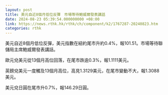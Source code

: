 ```yaml
---
layout: post
title: 美元自近8個月低位反彈　市場等待鮑威爾發表講話
date: 2024-08-23 05:39:54.000000000 +08:00
link: https://news.rthk.hk/rthk/ch/component/k2/1767287-20240823.htm
categories: rthk
---
```


美元自近8個月低位反彈，美元指數在紐約尾市升約0.4%，報101.51。市場等待聯儲局主席鮑威爾發表講話。

歐元兌美元從13個月高位回落，在尾市跌逾0.3%，報1.1111美元。

英鎊兌美元一度觸及13個月高位，高見1.3129美元，在尾市變動不大，報1.3088美元。

美元兌日圓在尾市升0.7%，報146.29日圓。
